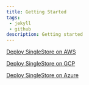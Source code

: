 ```yaml
---
title: Getting Started
tags:
 - jekyll
 - github
description: Getting started
---
```


[Deploy SingleStore on AWS](AWS/deploying)

[Deploy SingleStore on GCP](GCP/deploying)

[Deploy SingleStore on Azure](Azure/deploying)


